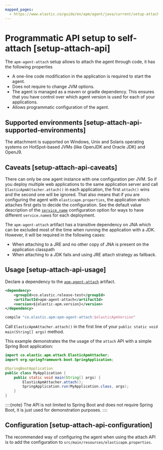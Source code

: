 ```yaml
---
mapped_pages:
  - https://www.elastic.co/guide/en/apm/agent/java/current/setup-attach-api.html
---
```


# Programmatic API setup to self-attach [setup-attach-api]

The `apm-agent-attach` setup allows to attach the agent through code, it has the following properties

* A one-line code modification in the application is required to start the agent.
* Does not require to change JVM options.
* The agent is managed as a maven or gradle dependency. This ensures that you have control over which agent version is used for each of your applications.
* Allows programmatic configuration of the agent.


## Supported environments [setup-attach-api-supported-environments]

The attachment is supported on Windows, Unix and Solaris operating systems on HotSpot-based JVMs (like OpenJDK and Oracle JDK) and OpenJ9.


## Caveats [setup-attach-api-caveats]

There can only be one agent instance with one configuration per JVM. So if you deploy multiple web applications to the same application server and call `ElasticApmAttacher.attach()` in each application, the first `attach()` wins and the second one will be ignored. That also means that if you are configuring the agent with `elasticapm.properties`, the application which attaches first gets to decide the configuration. See the default value description of the [`service_name`](/reference/config-core.md#config-service-name) configuration option for ways to have different `service.name`s for each deployment.

The `apm-agent-attach` artifact has a transitive dependency on JNA which can be excluded most of the time when running the application with a JDK. However, it will be required in the following cases:

* When attaching to a JRE and no other copy of JNA is present on the application classpath
* When attaching to a JDK fails and using JRE attach strategy as fallback.


## Usage [setup-attach-api-usage]

Declare a dependency to the [`apm-agent-attach`](https://mvnrepository.com/artifact/co.elastic.apm/apm-agent-attach/latest) artifact.

```xml
<dependency>
    <groupId>co.elastic.release-test</groupId>
    <artifactId>apm-agent-attach</artifactId>
    <version>${elastic-apm.version}</version>
</dependency>
```

```groovy
compile "co.elastic.apm:apm-agent-attach:$elasticApmVersion"
```

Call `ElasticApmAttacher.attach()` in the first line of your `public static void main(String[] args)` method.

This example demonstrates the the usage of the `attach` API with a simple Spring Boot application:

```java
import co.elastic.apm.attach.ElasticApmAttacher;
import org.springframework.boot.SpringApplication;

@SpringBootApplication
public class MyApplication {
    public static void main(String[] args) {
        ElasticApmAttacher.attach();
        SpringApplication.run(MyApplication.class, args);
    }
}
```

::::{note}
The API is not limited to Spring Boot and does not require Spring Boot, it is just used for demonstration purposes.
::::



## Configuration [setup-attach-api-configuration]

The recommended way of configuring the agent when using the attach API is to add the configuration to `src/main/resources/elasticapm.properties`.

